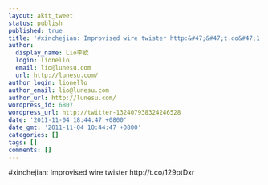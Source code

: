 ```yaml
---
layout: aktt_tweet
status: publish
published: true
title: '#xinchejian: Improvised wire twister http:&#47;&#47;t.co&#47;1...'
author:
  display_name: Lio李欧
  login: lionello
  email: lio@lunesu.com
  url: http://lunesu.com/
author_login: lionello
author_email: lio@lunesu.com
author_url: http://lunesu.com/
wordpress_id: 6807
wordpress_url: http://twitter-132407938324246528
date: '2011-11-04 18:44:47 +0800'
date_gmt: '2011-11-04 10:44:47 +0800'
categories: []
tags: []
comments: []
---
```

<p>#xinchejian: Improvised wire twister http:&#47;&#47;t.co&#47;129ptDxr</p>
